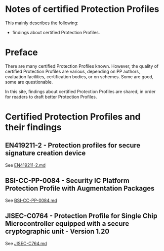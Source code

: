 # Notes of certified Protection Profiles
This mainly describes the following:

- findings about certified Protection Profiles.

# Preface
There are many certified Protection Profiles known. 
However, the quality of certified Protection Profiles are various, depending on PP authors, evaluation facilities, certification bodies, or on schemes.
Some are good, some are questionable.

In this site, findings about certified Protection Profiles are shared, in order for readers to draft better Protection Profiles.

# Certified Protection Profiles and their findings
## EN419211-2 - Protection profiles for secure signature creation device
See [EN419211-2.md](https://github.com/g-g-sakura/NotesOfCertifiedPPs/blob/main/EN419211-2.md)

## BSI-CC-PP-0084 - Security IC Platform Protection Profile with Augmentation Packages 
See [BSI-CC-PP-0084.md](https://github.com/g-g-sakura/NotesOfCertifiedPPs/blob/main/BSI-CC-PP-0084.md)

## JISEC-C0764 - Protection Profile for Single Chip Microcontroller equipped with a secure cryptographic unit - Version 1.20
See [JISEC-C764.md](https://github.com/g-g-sakura/NotesOfCertifiedPPs/blob/main/JISEC-C0764.md)
